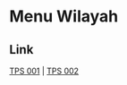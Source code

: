# Menu Wilayah

## Link

[TPS 001](https://github.com/gigit-pemilu/pemilu-2024-81-maluku/tree/main/pilpres/hitung-suara/sub/81-maluku/sub/72-kota-tual/sub/04-pulau-pulau-kur/sub/2004-lokwirin/sub/001-tps)
 | 
[TPS 002](https://github.com/gigit-pemilu/pemilu-2024-81-maluku/tree/main/pilpres/hitung-suara/sub/81-maluku/sub/72-kota-tual/sub/04-pulau-pulau-kur/sub/2004-lokwirin/sub/002-tps)

